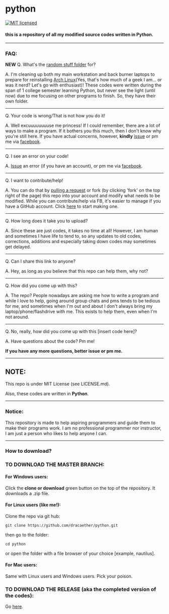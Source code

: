 # python
[![MIT licensed](https://img.shields.io/badge/license-MIT-blue.svg)](./LICENSE.md)

#### this is a repository of all my modified source codes written in Python.

----
### FAQ:

**NEW** Q. What's the [random stuff folder](https://github.com/dracaether/python/tree/master/random%20stuff) for? 

A. I'm cleaning up both my main workstation and back burner laptops to prepare for reinstalling [Arch Linux](https://www.archlinux.org/)(Yes, that's how much of a geek I am... or was it nerd? Let's go with enthusiast)!
These codes were written during the span of 1 college semester learning Python, but never see the light (until now) due to 
me focusing on other programs to finish. So, they have their own folder.

----
Q. Your code is wrong/That is not how you do it!

A. Well excuuuuuuuuse me princess! If I could remember, there are a lot of ways to make a program. If it bothers you this much, then I don't know why you're still here. If you have actual concerns, however, **kindly** [issue](https://github.com/dracaether/python/issues/new) or pm me via [facebook](https://www.facebook.com/dracaether).

----
  Q.  I see an error on your code!

  A. [Issue](https://github.com/dracaether/python/issues/new) an error (if you have an account), or pm me via [facebook](https://www.facebook.com/dracaether).
  
----
  Q. I want to contribute/help!
  
  A. You can do that by [pulling a request](https://github.com/dracaether/python/compare) or fork (by clicking 'fork' on the top right of the page) this repo into your account and modify what needs to be modified. While you can contribute/help via FB, it's easier to manage if you have a GitHub account. Click [here](https://github.com) to start making one.
 
----
  Q. How long does it take you to upload?
  
  A. Since these are just codes, it takes no time at all! However, I am human and sometimes I have life to tend to, so any updates to old codes, corrections, additions and especially taking down codes may sometimes get delayed.

----
  Q. Can I share this link to anyone?
  
  A. Hey, as long as you believe that this repo can help them, why not?
  
----
  Q. How did you come up with this?
  
  A. The repo? People nowadays are asking me how to write a program and while I love to help, going around group chats and pms tends to be tedious for me, and sometimes when I'm out and about I don't always bring my laptop/phone/flashdrive with me. This exists to help them, even when I'm not around.
  
----
  Q. No, really, how did you come up with this [insert code here]?
  
  A. Have questions about the code? Pm me!


**If you have any more questions, better issue or pm me.**

----
## NOTE:
This repo is under MIT License (see LICENSE.md).

Also, these codes are written in **Python**.

----
### Notice:
This repository is made to help aspiring programmers and guide them to make their programs work. I am no professional programmer nor instructor, I am just a person who likes to help anyone I can.

----
### How to download?

### TO DOWNLOAD THE MASTER BRANCH:

#### For Windows users:
Click the **clone or download** green button on the top of the repository. It downloads a .zip file.

#### For Linux users (like me!):
Clone the repo via git hub:
```
git clone https://github.com/dracaether/python.git
```

then go to the folder:
```
cd python
```

or open the folder with a file browser of your choice [example, nautilus].

#### For Mac users:
Same with Linux users and Windows users. Pick your poison.

### TO DOWNLOAD THE RELEASE (aka the completed version of the codes):

Go [here](https://github.com/dracaether/python/releases).

